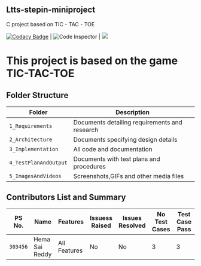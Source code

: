 ## Ltts-stepin-miniproject

C project based on TIC - TAC - TOE

[![Codacy Badge](https://api.codacy.com/project/badge/Grade/b2362f1d6f2a43a4a85c0b1ecf44f0ec)](https://app.codacy.com/gh/DHemasaiC/Ltts-stepin-miniproject?utm_source=github.com&utm_medium=referral&utm_content=DHemasaiC/Ltts-stepin-miniproject&utm_campaign=Badge_Grade_Settings) | ![Code Inspector](https://www.code-inspector.com/project/24838/score/svg) | ![](https://www.code-inspector.com/project/24838/status/svg)




# This project is based on the game TIC-TAC-TOE


## Folder Structure


Folder             | Description
-------------------| -----------------------------------------
`1_Requirements`   | Documents detailing requirements and research
`2_Architecture`         | Documents specifying design details
`3_Implementation` | All code and documentation
`4_TestPlanAndOutput`      | Documents with test plans and procedures
`5_ImagesAndVideos`| Screenshots,GIFs and other media files

## Contributors List and Summary

PS No. |  Name   |    Features    | Issuess Raised |Issues Resolved|No Test Cases|Test Case Pass
-------|---------|----------------|----------------|---------------|-------------|--------------
`303456` | Hema Sai Reddy  | All Features    | No     | No   | 3    | 3  
